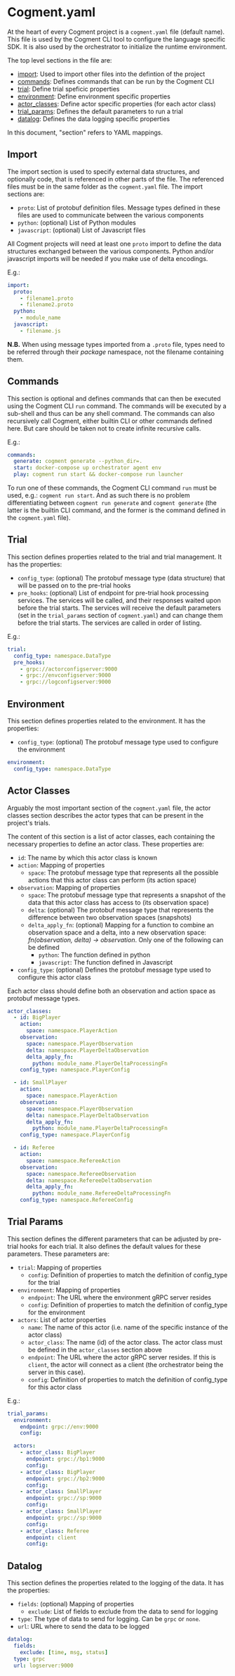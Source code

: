 # Cogment.yaml

At the heart of every Cogment project is a `cogment.yaml` file (default name). This file is used by the Cogment CLI tool to configure the language specific SDK.  It is also used by the orchestrator to initialize the runtime environment.

The top level sections in the file are:

- [import](#Import): Used to import other files into the defintion of the project
- [commands](#Commands): Defines commands that can be run by the Cogment CLI
- [trial](#Trial): Define trial speficic properties
- [environment](#Environment): Define environment specific properties
- [actor_classes](#Actor-Classes): Define actor specific properties (for each actor class)
- [trial_params](#Trial-Params): Defines the default parameters to run a trial
- [datalog](#Datalog): Defines the data logging specific properties

In this document, "section" refers to YAML mappings.

## Import

The import section is used to specify external data structures, and optionally code, that is referenced in other parts of the file.  The referenced files must be in the same folder as the `cogment.yaml` file.  The import sections are:

- `proto`: List of protobuf definition files.  Message types defined in these files are used to communicate between the various components
- `python`: (optional) List of Python modules
- `javascript`: (optional) List of Javascript files

All Cogment projects will need at least one `proto` import to define the data structures exchanged between the various components.  Python and/or javascript imports will be needed if you make use of delta encodings.

E.g.:

```yaml
import:
  proto:
    - filename1.proto
    - filename2.proto
  python:
    - module_name
  javascript:
    - filename.js
```

**N.B.**
When using message types imported from a `.proto` file, types need to be referred through their *package* namespace, not the filename containing them.

## Commands

This section is optional and defines commands that can then be executed using the Cogment CLI `run` command.  The commands will be executed by a sub-shell and thus can be any shell command.  The commands can also recursively call Cogment, either builtin CLI or other commands defined here.  But care should be taken not to create infinite recursive calls.

E.g.:

```yaml
commands:
  generate: cogment generate --python_dir=.
  start: docker-compose up orchestrator agent env
  play: cogment run start && docker-compose run launcher
```

To run one of these commands, the Cogment CLI command `run` must be used, e.g.: `cogment run start`.  And as such there is no problem differentiating between `cogment run generate` and `cogment generate` (the latter is the builtin CLI command, and the former is the command defined in the `cogment.yaml` file).

## Trial

This section defines properties related to the trial and trial management.  It has the properties:

- `config_type`: (optional) The protobuf message type (data structure) that will be passed on to the pre-trial hooks
- `pre_hooks`: (optional) List of endpoint for pre-trial hook processing services.  The services will be called, and their responses waited upon before the trial starts.  The services will receive the default parameters (set in the `trial_params` section of `cogment.yaml`) and can change them before the trial starts.  The services are called in order of listing.

E.g.:

```yaml
trial:
  config_type: namespace.DataType
  pre_hooks:
    - grpc://actorconfigserver:9000
    - grpc://envconfigserver:9000
    - grpc://logconfigserver:9000
```

## Environment

This section defines properties related to the environment. It has the properties:

- `config_type`: (optional) The protobuf message type used to configure the environment

```yaml
environment:
  config_type: namespace.DataType
```

## Actor Classes

Arguably the most important section of the `cogment.yaml` file, the actor classes section describes the actor types that can be present in the project's trials.

The content of this section is a list of actor classes, each containing the necessary properties to define an actor class.  These properties are:

- `id`: The name by which this actor class is known
- `action`: Mapping of properties
  - `space`: The protobuf message type that represents all the possible actions that this actor class can perform (its action space)
- `observation`: Mapping of properties
  - `space`: The protobuf message type that represents a snapshot of the data that this actor class has access to (its observation space)
  - `delta`: (optional) The protobuf message type that represents the difference between two observation spaces (snapshots)
  - `delta_apply_fn`: (optional) Mapping for a function to combine an observation space and a delta, into a new observation space: *fn(observation, delta) -> observation*.  Only one of the following can be defined
    - `python`: The function defined in python
    - `javascript`: The function defined in Javascript
- `config_type`: (optional) Defines the protobuf message type used to configure this actor class

Each actor class should define both an observation and action space as protobuf message types.

```yaml
actor_classes:
  - id: BigPlayer
    action:
      space: namespace.PlayerAction
    observation:
      space: namespace.PlayerObservation
      delta: namespace.PlayerDeltaObservation
      delta_apply_fn:
        python: module_name.PlayerDeltaProcessingFn
    config_type: namespace.PlayerConfig

  - id: SmallPlayer
    action:
      space: namespace.PlayerAction
    observation:
      space: namespace.PlayerObservation
      delta: namespace.PlayerDeltaObservation
      delta_apply_fn:
        python: module_name.PlayerDeltaProcessingFn
    config_type: namespace.PlayerConfig

  - id: Referee
    action:
      space: namespace.RefereeAction
    observation:
      space: namespace.RefereeObservation
      delta: namespace.RefereeDeltaObservation
      delta_apply_fn:
        python: module_name.RefereeDeltaProcessingFn
    config_type: namespace.RefereeConfig
```

## Trial Params

This section defines the different parameters that can be adjusted by pre-trial hooks for each trial.  It also defines the default values for these parameters.  These parameters are:

- `trial`: Mapping of properties
  - `config`: Definition of properties to match the definition of config_type for the trial
- `environment`: Mapping of properties
  - `endpoint`: The URL where the environment gRPC server resides
  - `config`: Definition of properties to match the definition of config_type for the environment
- `actors`: List of actor properties
  - `name`: The name of this actor (i.e. name of the specific instance of the actor class)
  - `actor_class`: The name (id) of the actor class.  The actor class must be defined in the `actor_classes` section above
  - `endpoint`: The URL where the actor gRPC server resides.  If this is `client`, the actor will connect as a client (the orchestrator being the server in this case).
  - `config`: Definition of properties to match the definition of config_type for this actor class

E.g.:

```yaml
trial_params:
  environment:
    endpoint: grpc://env:9000
    config:

  actors:
    - actor_class: BigPlayer
      endpoint: grpc://bp1:9000
      config:
    - actor_class: BigPlayer
      endpoint: grpc://bp2:9000
      config:
    - actor_class: SmallPlayer
      endpoint: grpc://sp:9000
      config:
    - actor_class: SmallPlayer
      endpoint: grpc://sp:9000
      config:
    - actor_class: Referee
      endpoint: client
      config:
```

## Datalog

This section defines the properties related to the logging of the data.  It has the properties:

- `fields`: (optional) Mapping of properties
  - `exclude`: List of fields to exclude from the data to send for logging
- `type`: The type of data to send for logging.  Can be `grpc` or `none`.
- `url`: URL where to send the data to be logged

```yaml
datalog:
  fields:
    exclude: [time, msg, status]
  type: grpc
  url: logserver:9000
```
